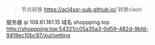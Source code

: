 > 节点转换
https://acl4ssr-sub.github.io/ 转换clash

服务器 ip 108.61.161.15
域名 shoppping.top
http://shoppping.top:54321/c05a35a3-0d59-482d-9bfd-9419ec10bc97/xui/setting
